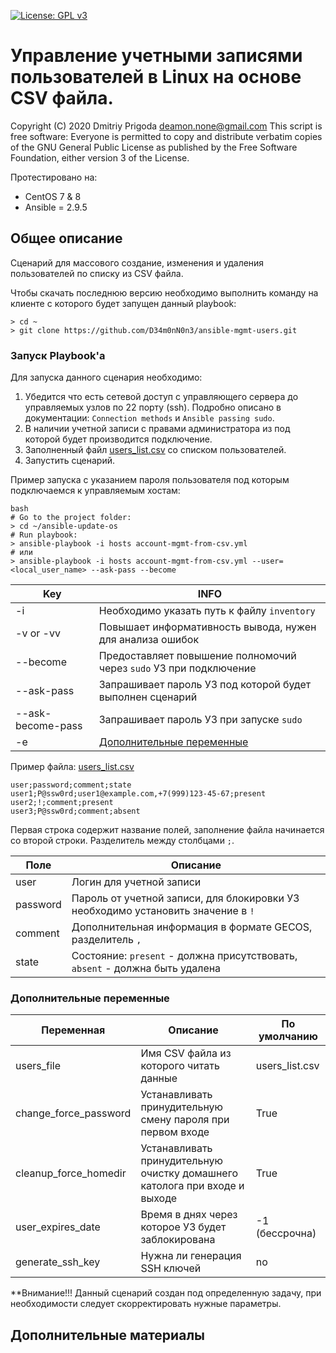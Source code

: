 [![License: GPL v3](https://img.shields.io/badge/License-GPLv3-blue.svg)](https://www.gnu.org/licenses/gpl-3.0)

# Управление учетными записями пользователей в Linux на основе CSV файла.
Copyright (C) 2020 Dmitriy Prigoda deamon.none@gmail.com This script is free software: Everyone is permitted to copy and distribute verbatim copies of the GNU General Public License as published by the Free Software Foundation, either version 3 of the License.

Протестировано на:
- CentOS 7 & 8
- Ansible = 2.9.5

## Общее описание
Сценарий для массового создание, изменения и удаления пользователей по списку из CSV файла.

Чтобы скачать последнюю версию необходимо выполнить команду на клиенте с которого будет запущен данный playbook:

```
> cd ~
> git clone https://github.com/D34m0nN0n3/ansible-mgmt-users.git
```
### Запуск Playbook'а
Для запуска данного сценария необходимо:
1. Убедится что есть сетевой доступ с управляющего сервера до управляемых узлов по 22 порту (ssh). Подробно описано в документации: `Connection methods` и `Ansible passing sudo`. 
2. В наличии учетной записи с правами администратора из под которой будет производится подключение.
3. Заполненный файл [users_list.csv](users_list.csv) со списком пользователей.
4. Запустить сценарий.

Пример запуска с указанием пароля пользователя под которым подключаемся к управляемым хостам:
```
bash
# Go to the project folder:
> cd ~/ansible-update-os
# Run playbook:
> ansible-playbook -i hosts account-mgmt-from-csv.yml
# или
> ansible-playbook -i hosts account-mgmt-from-csv.yml --user=<local_user_name> --ask-pass --become
``` 

Key                 |INFO
--------------------|------------------------------------------------------------------
-i                  |Необходимо указать путь к файлу `inventory`
-v or -vv           |Повышает информативность вывода, нужен для анализа ошибок
--become            |Предоставляет повышение полномочий через `sudo` УЗ при подключение
--ask-pass          |Запрашивает пароль УЗ под которой будет выполнен сценарий
--ask-become-pass   |Запрашивает пароль УЗ при запуске `sudo`
-e                  |[Дополнительные переменные](#дополнительные-переменные)

Пример файла: [users_list.csv](users_list.csv)
```
user;password;comment;state
user1;P@ssw0rd;user1@example.com,+7(999)123-45-67;present
user2;!;comment;present
user3;P@ssw0rd;comment;absent
```

Первая строка содержит название полей, заполнение файла начинается со второй строки. Разделитель между столбцами `;`.

Поле                |Описание
--------------------|----------------------------------------------------------------------------------
user                |Логин для учетной записи
password            |Пароль от учетной записи, для блокировки УЗ необходимо установить значение в `!`
comment             |Дополнительная информация в формате GECOS, разделитель `,`
state               |Состояние: `present` - должна присутствовать, `absent` - должна быть удалена

### Дополнительные переменные

Переменная              |Описание                                                                   |По умолчанию
------------------------|---------------------------------------------------------------------------|-------------------
users_file              |Имя CSV файла из которого читать данные                                    |users_list.csv
change_force_password   |Устанавливать принудительную смену пароля при первом входе                 |True
cleanup_force_homedir   |Устанавливать принудительную очистку домашнего католога при входе и выходе |True
user_expires_date       |Время в днях через которое УЗ будет заблокирована                          |-1 (бессрочна)
generate_ssh_key        |Нужна ли генерация SSH ключей                                              |no

**Внимание!!! Данный сценарий создан под определенную задачу, при необходимости следует скорректировать нужные параметры.

## Дополнительные материалы

